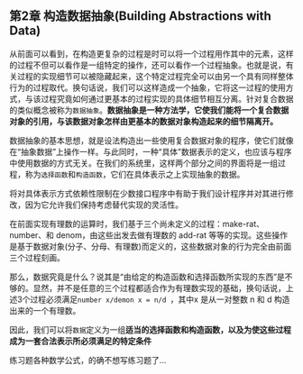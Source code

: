 ## 第2章 构造数据抽象(Building Abstractions with Data)
从前面可以看到，在构造更复杂的过程是时可以将一个过程用作其中的元素，这样的过程不但可以看作是一组特定的操作，还可以看作一个过程抽象。也就是说，有关过程的实现细节可以被隐藏起来，这个特定过程完全可以由另一个具有同样整体行为的过程取代。换句话说，我们可以这样造成一个抽象，它将这一过程的使用方式，与该过程究竟如何通过更基本的过程实现的具体细节相互分离。针对复合数据的类似概念被称为`数据抽象`。**数据抽象是一种方法学，它使我们能将一个复合数据对象的引用，与该数据对象怎样由更基本的数据对象构造起来的细节隔离开。**

数据抽象的基本思想，就是设法构造出一些使用复合数据对象的程序，使它们就像在“抽象数据”上操作一样。与此同时，一种“具体”数据表示的定义，也应该与程序中使用数据的方式无关。在我们的系统里，这样两个部分之间的界面将是一组过程，称为`选择函数`和`构造函数`，它们在具体表示之上实现抽象的数据。



将对具体表示方式依赖性限制在少数接口程序中有助于我们设计程序并对其进行修改，因为它允许我们保持考虑替代实现的灵活性。



在前面实现有理数的运算时，我们基于三个尚未定义的过程：make-rat、number、和 denom，由这些出发去做有理数的 add-rat 等等的实现。这些操作是基于数据对象(分子、分母、有理数)而定义的，这些数据对象的行为完全由前面三个过程刻画。

那么，数据究竟是什么？说其是“由给定的构造函数和选择函数所实现的东西”是不够的。显然，并不是任意的三个过程都适合作为有理数实现的基础，换句话说，上述3个过程必须满足`number x/demon x = n/d `，其中x 是从一对整数 n 和 d 构造出来的一个有理数。

因此，我们可以将`数据`定义为一组**适当的选择函数和构造函数，以及为使这些过程成为一套合法表示所必须满足的特定条件**

练习题各种数学公式，的确不想写练习题了...